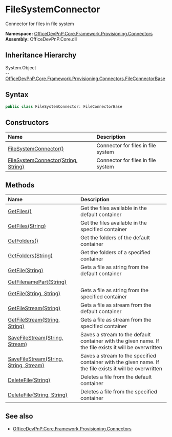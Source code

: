 # FileSystemConnector
Connector for files in file system  

**Namespace:** [OfficeDevPnP.Core.Framework.Provisioning.Connectors](OfficeDevPnP.Core.Framework.Provisioning.Connectors.md)  
**Assembly:** OfficeDevPnP.Core.dll  
## Inheritance Hierarchy
System.Object  
--  [OfficeDevPnP.Core.Framework.Provisioning.Connectors.FileConnectorBase](OfficeDevPnP.Core.Framework.Provisioning.Connectors.FileConnectorBase.md)
## Syntax
```C#
public class FileSystemConnector: FileConnectorBase
```
## Constructors
|**Name**|**Description**|
|:-----|:-----|
| [FileSystemConnector()](OfficeDevPnP.Core.Framework.Provisioning.Connectors.FileSystemConnector.ctor1.md) |  Connector for files in file system 
| [FileSystemConnector(String, String)](OfficeDevPnP.Core.Framework.Provisioning.Connectors.FileSystemConnector.ctor2.md) |  Connector for files in file system 
## Methods
|**Name**|**Description**|
|:-----|:-----|
| [GetFiles()](OfficeDevPnP.Core.Framework.Provisioning.Connectors.FileSystemConnector.1ef203bb.md) | Get the files available in the default container
| [GetFiles(String)](OfficeDevPnP.Core.Framework.Provisioning.Connectors.FileSystemConnector.349a20d0.md) | Get the files available in the specified container
| [GetFolders()](OfficeDevPnP.Core.Framework.Provisioning.Connectors.FileSystemConnector.183fc5f5.md) | Get the folders of the default container
| [GetFolders(String)](OfficeDevPnP.Core.Framework.Provisioning.Connectors.FileSystemConnector.c388caf.md) | Get the folders of a specified container
| [GetFile(String)](OfficeDevPnP.Core.Framework.Provisioning.Connectors.FileSystemConnector.df261957.md) | Gets a file as string from the default container
| [GetFilenamePart(String)](OfficeDevPnP.Core.Framework.Provisioning.Connectors.FileSystemConnector.9e3b826.md) | 
| [GetFile(String, String)](OfficeDevPnP.Core.Framework.Provisioning.Connectors.FileSystemConnector.7ad54aac.md) | Gets a file as string from the specified container
| [GetFileStream(String)](OfficeDevPnP.Core.Framework.Provisioning.Connectors.FileSystemConnector.667e64b2.md) | Gets a file as stream from the default container
| [GetFileStream(String, String)](OfficeDevPnP.Core.Framework.Provisioning.Connectors.FileSystemConnector.e43bb5.md) | Gets a file as stream from the specified container
| [SaveFileStream(String, Stream)](OfficeDevPnP.Core.Framework.Provisioning.Connectors.FileSystemConnector.3b54d26b.md) | Saves a stream to the default container with the given name. If the file exists it will be overwritten
| [SaveFileStream(String, String, Stream)](OfficeDevPnP.Core.Framework.Provisioning.Connectors.FileSystemConnector.ec95a2c1.md) | Saves a stream to the specified container with the given name. If the file exists it will be overwritten
| [DeleteFile(String)](OfficeDevPnP.Core.Framework.Provisioning.Connectors.FileSystemConnector.9ad8acaf.md) | Deletes a file from the default container
| [DeleteFile(String, String)](OfficeDevPnP.Core.Framework.Provisioning.Connectors.FileSystemConnector.476dd1f3.md) | Deletes a file from the specified container
## See also
- [OfficeDevPnP.Core.Framework.Provisioning.Connectors](OfficeDevPnP.Core.Framework.Provisioning.Connectors.md)
